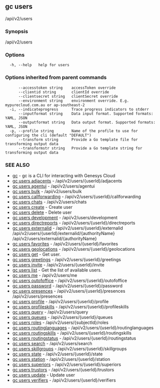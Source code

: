 ## gc users

/api/v2/users

### Synopsis

/api/v2/users

### Options

```
  -h, --help   help for users
```

### Options inherited from parent commands

```
      --accesstoken string    accessToken override
      --clientid string       clientId override
      --clientsecret string   clientSecret override
      --environment string    environment override. E.g. mypurecloud.com.au or ap-southeast-2
  -i, --indicateprogress      Trace progress indicators to stderr
      --inputformat string    Data input format. Supported formats: YAML, JSON
      --outputformat string   Data output format. Supported formats: YAML, JSON
  -p, --profile string        Name of the profile to use for configuring the cli (default "DEFAULT")
      --transform string      Provide a Go template file for transforming output data
      --transformstr string   Provide a Go template string for transforming output data
```

### SEE ALSO

* [gc](gc.html)	 - gc is a CLI for interacting with Genesys Cloud
* [gc users adjacents](gc_users_adjacents.html)	 - /api/v2/users/{userId}/adjacents
* [gc users agentui](gc_users_agentui.html)	 - /api/v2/users/agentui
* [gc users bulk](gc_users_bulk.html)	 - /api/v2/users/bulk
* [gc users callforwarding](gc_users_callforwarding.html)	 - /api/v2/users/{userId}/callforwarding
* [gc users chats](gc_users_chats.html)	 - /api/v2/users/chats
* [gc users create](gc_users_create.html)	 - Create user
* [gc users delete](gc_users_delete.html)	 - Delete user
* [gc users development](gc_users_development.html)	 - /api/v2/users/development
* [gc users directreports](gc_users_directreports.html)	 - /api/v2/users/{userId}/directreports
* [gc users externalid](gc_users_externalid.html)	 - /api/v2/users/{userId}/externalid /api/v2/users/{userId}/externalid/{authorityName} /api/v2/users/externalid/{authorityName}
* [gc users favorites](gc_users_favorites.html)	 - /api/v2/users/{userId}/favorites
* [gc users geolocations](gc_users_geolocations.html)	 - /api/v2/users/{userId}/geolocations
* [gc users get](gc_users_get.html)	 - Get user.
* [gc users greetings](gc_users_greetings.html)	 - /api/v2/users/{userId}/greetings
* [gc users invite](gc_users_invite.html)	 - /api/v2/users/{userId}/invite
* [gc users list](gc_users_list.html)	 - Get the list of available users.
* [gc users me](gc_users_me.html)	 - /api/v2/users/me
* [gc users outofoffice](gc_users_outofoffice.html)	 - /api/v2/users/{userId}/outofoffice
* [gc users password](gc_users_password.html)	 - /api/v2/users/{userId}/password
* [gc users presences](gc_users_presences.html)	 - /api/v2/users/{userId}/presences /api/v2/users/presences
* [gc users profile](gc_users_profile.html)	 - /api/v2/users/{userId}/profile
* [gc users profileskills](gc_users_profileskills.html)	 - /api/v2/users/{userId}/profileskills
* [gc users query](gc_users_query.html)	 - /api/v2/users/query
* [gc users queues](gc_users_queues.html)	 - /api/v2/users/{userId}/queues
* [gc users roles](gc_users_roles.html)	 - /api/v2/users/{subjectId}/roles
* [gc users routinglanguages](gc_users_routinglanguages.html)	 - /api/v2/users/{userId}/routinglanguages
* [gc users routingskills](gc_users_routingskills.html)	 - /api/v2/users/{userId}/routingskills
* [gc users routingstatus](gc_users_routingstatus.html)	 - /api/v2/users/{userId}/routingstatus
* [gc users search](gc_users_search.html)	 - /api/v2/users/search
* [gc users skillgroups](gc_users_skillgroups.html)	 - /api/v2/users/{userId}/skillgroups
* [gc users state](gc_users_state.html)	 - /api/v2/users/{userId}/state
* [gc users station](gc_users_station.html)	 - /api/v2/users/{userId}/station
* [gc users superiors](gc_users_superiors.html)	 - /api/v2/users/{userId}/superiors
* [gc users trustors](gc_users_trustors.html)	 - /api/v2/users/{userId}/trustors
* [gc users update](gc_users_update.html)	 - Update user
* [gc users verifiers](gc_users_verifiers.html)	 - /api/v2/users/{userId}/verifiers


